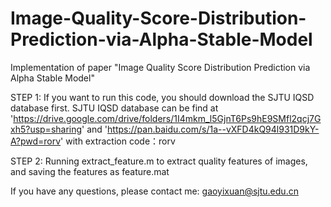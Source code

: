 # Image-Quality-Score-Distribution-Prediction-via-Alpha-Stable-Model
Implementation of paper "Image Quality Score Distribution Prediction via Alpha Stable Model"

STEP 1:
If you want to run this code, you should download the SJTU IQSD database first.
SJTU IQSD database can be find at 'https://drive.google.com/drive/folders/1I4mkm_l5GjnT6Ps9hE9SMfl2qcj7Gxh5?usp=sharing' and
'https://pan.baidu.com/s/1a--vXFD4kQ94l931D9kY-A?pwd=rorv' with extraction code：rorv

STEP 2:
Running extract_feature.m to extract quality features of images, and saving the features as feature.mat


If you have any questions, please contact me: gaoyixuan@sjtu.edu.cn
